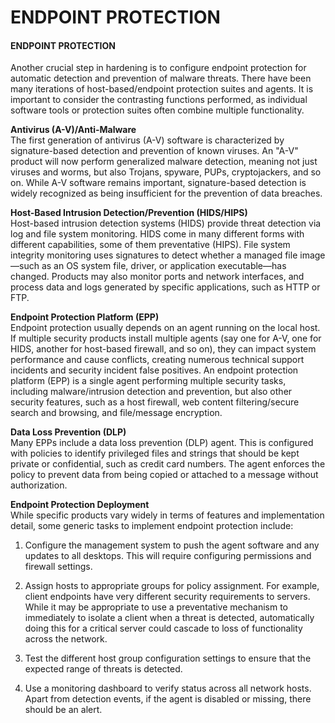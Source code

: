 # ENDPOINT PROTECTION

#### ENDPOINT PROTECTION

Another crucial step in hardening is to configure endpoint protection for automatic detection and prevention of malware threats. There have been many iterations of host-based/endpoint protection suites and agents. It is important to consider the contrasting functions performed, as individual software tools or protection suites often combine multiple functionality.

**Antivirus (A-V)/Anti-Malware**  
The first generation of antivirus (A-V) software is characterized by signature-based detection and prevention of known viruses. An "A-V" product will now perform generalized malware detection, meaning not just viruses and worms, but also Trojans, spyware, PUPs, cryptojackers, and so on. While A-V software remains important, signature-based detection is widely recognized as being insufficient for the prevention of data breaches.

**Host-Based Intrusion Detection/Prevention (HIDS/HIPS)**  
Host-based intrusion detection systems (HIDS) provide threat detection via log and file system monitoring. HIDS come in many different forms with different capabilities, some of them preventative (HIPS). File system integrity monitoring uses signatures to detect whether a managed file image—such as an OS system file, driver, or application executable—has changed. Products may also monitor ports and network interfaces, and process data and logs generated by specific applications, such as HTTP or FTP.

**Endpoint Protection Platform (EPP)**  
Endpoint protection usually depends on an agent running on the local host. If multiple security products install multiple agents (say one for A-V, one for HIDS, another for host-based firewall, and so on), they can impact system performance and cause conflicts, creating numerous technical support incidents and security incident false positives. An endpoint protection platform (EPP) is a single agent performing multiple security tasks, including malware/intrusion detection and prevention, but also other security features, such as a host firewall, web content filtering/secure search and browsing, and file/message encryption.

**Data Loss Prevention (DLP)**  
Many EPPs include a data loss prevention (DLP) agent. This is configured with policies to identify privileged files and strings that should be kept private or confidential, such as credit card numbers. The agent enforces the policy to prevent data from being copied or attached to a message without authorization.

**Endpoint Protection Deployment**  
While specific products vary widely in terms of features and implementation detail, some generic tasks to implement endpoint protection include:

1.  Configure the management system to push the agent software and any updates to all desktops. This will require configuring permissions and firewall settings.
  
3.  Assign hosts to appropriate groups for policy assignment. For example, client endpoints have very different security requirements to servers. While it may be appropriate to use a preventative mechanism to immediately to isolate a client when a threat is detected, automatically doing this for a critical server could cascade to loss of functionality across the network.
  
5.  Test the different host group configuration settings to ensure that the expected range of threats is detected.
  
7.  Use a monitoring dashboard to verify status across all network hosts. Apart from detection events, if the agent is disabled or missing, there should be an alert.
